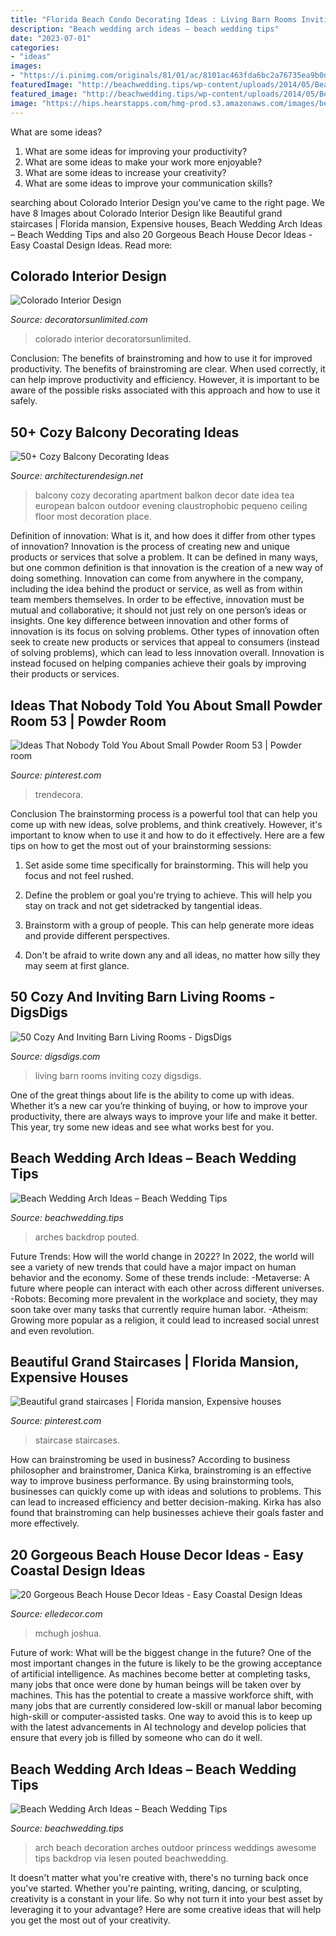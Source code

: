 ```yaml
---
title: "Florida Beach Condo Decorating Ideas : Living Barn Rooms Inviting Cozy Digsdigs"
description: "Beach wedding arch ideas – beach wedding tips"
date: "2023-07-01"
categories:
- "ideas"
images:
- "https://i.pinimg.com/originals/81/01/ac/8101ac463fda6bc2a76735ea9b0de637.jpg"
featuredImage: "http://beachwedding.tips/wp-content/uploads/2014/05/Beach-Wedding-Arch-Ideas-11-600x900.jpg"
featured_image: "http://beachwedding.tips/wp-content/uploads/2014/05/Beach-Wedding-Arch-Ideas-11.jpg"
image: "https://hips.hearstapps.com/hmg-prod.s3.amazonaws.com/images/beach-house-decor-ideas-gallery-1474385380-melling01-1517335296.jpg?crop=1.00xw:0.672xh;0,0.229xh&amp;resize=768:*"
---
```



What are some ideas?
1. What are some ideas for improving your productivity?
2. What are some ideas to make your work more enjoyable?
3. What are some ideas to increase your creativity?
4. What are some ideas to improve your communication skills?

	

		
searching about Colorado Interior Design you've came to the right page. We have 8 Images about Colorado Interior Design like Beautiful grand staircases | Florida mansion, Expensive houses, Beach Wedding Arch Ideas – Beach Wedding Tips and also 20 Gorgeous Beach House Decor Ideas - Easy Coastal Design Ideas. Read more:
		
    
## Colorado Interior Design

<img loading=lazy src="http://www.decoratorsunlimited.com/gallery/colorado/15.jpg" onerror="this.onerror=null;this.src='https://tse4.mm.bing.net/th?id=OIP.aGU1RTSQhKueNvWnSSxoVQHaF3&amp;pid=15.1';" alt="Colorado Interior Design">

_Source: decoratorsunlimited.com_

>colorado interior decoratorsunlimited. 

	

Conclusion: The benefits of brainstroming and how to use it for improved productivity.
The benefits of brainstroming are clear. When used correctly, it can help improve productivity and efficiency. However, it is important to be aware of the possible risks associated with this approach and how to use it safely.

    
## 50+ Cozy Balcony Decorating Ideas

<img loading=lazy src="http://cdn.architecturendesign.net/wp-content/uploads/2016/06/AD-Cozy-Balcony-Decorating-Ideas-17.jpg" onerror="this.onerror=null;this.src='https://tse4.mm.bing.net/th?id=OIP.pUdFRKV9O5BPNrFJg5fmWgHaKa&amp;pid=15.1';" alt="50+ Cozy Balcony Decorating Ideas">

_Source: architecturendesign.net_

>balcony cozy decorating apartment balkon decor date idea tea european balcon outdoor evening claustrophobic pequeno ceiling floor most decoration place. 

	

Definition of innovation: What is it, and how does it differ from other types of innovation?
Innovation is the process of creating new and unique products or services that solve a problem. It can be defined in many ways, but one common definition is that innovation is the creation of a new way of doing something. Innovation can come from anywhere in the company, including the idea behind the product or service, as well as from within team members themselves. In order to be effective, innovation must be mutual and collaborative; it should not just rely on one person’s ideas or insights. 
One key difference between innovation and other forms of innovation is its focus on solving problems. Other types of innovation often seek to create new products or services that appeal to consumers (instead of solving problems), which can lead to less innovation overall. Innovation is instead focused on helping companies achieve their goals by improving their products or services.

    
## Ideas That Nobody Told You About Small Powder Room 53 | Powder Room

<img loading=lazy src="https://i.pinimg.com/originals/81/01/ac/8101ac463fda6bc2a76735ea9b0de637.jpg" onerror="this.onerror=null;this.src='https://tse2.mm.bing.net/th?id=OIP.RKLsKghsiwNEUnTpBSQfoAHaLE&amp;pid=15.1';" alt="Ideas That Nobody Told You About Small Powder Room 53 | Powder room">

_Source: pinterest.com_

>trendecora. 

	

Conclusion
The brainstorming process is a powerful tool that can help you come up with new ideas, solve problems, and think creatively. However, it's important to know when to use it and how to do it effectively. Here are a few tips on how to get the most out of your brainstorming sessions:
1. Set aside some time specifically for brainstorming. This will help you focus and not feel rushed.

2. Define the problem or goal you're trying to achieve. This will help you stay on track and not get sidetracked by tangential ideas.

3. Brainstorm with a group of people. This can help generate more ideas and provide different perspectives.

4. Don't be afraid to write down any and all ideas, no matter how silly they may seem at first glance.

    
## 50 Cozy And Inviting Barn Living Rooms - DigsDigs

<img loading=lazy src="http://www.digsdigs.com/photos/cozy-and-inviting-barn-living-rooms-38.jpg" onerror="this.onerror=null;this.src='https://tse1.mm.bing.net/th?id=OIP.nFq5QZim34VhkzxuqgmMmAHaJn&amp;pid=15.1';" alt="50 Cozy And Inviting Barn Living Rooms - DigsDigs">

_Source: digsdigs.com_

>living barn rooms inviting cozy digsdigs. 

	

One of the great things about life is the ability to come up with ideas. Whether it’s a new car you’re thinking of buying, or how to improve your productivity, there are always ways to improve your life and make it better. This year, try some new ideas and see what works best for you.

    
## Beach Wedding Arch Ideas – Beach Wedding Tips

<img loading=lazy src="http://beachwedding.tips/wp-content/uploads/2014/05/Beach-Wedding-Arch-Ideas-11-600x900.jpg" onerror="this.onerror=null;this.src='https://tse4.mm.bing.net/th?id=OIP.s5bdcs2xDGe0RQvR-UznogHaLH&amp;pid=15.1';" alt="Beach Wedding Arch Ideas – Beach Wedding Tips">

_Source: beachwedding.tips_

>arches backdrop pouted. 

	

Future Trends: How will the world change in 2022?
In 2022, the world will see a variety of new trends that could have a major impact on human behavior and the economy. Some of these trends include: 
-Metaverse: A future where people can interact with each other across different universes. 
-Robots: Becoming more prevalent in the workplace and society, they may soon take over many tasks that currently require human labor. 
-Atheism: Growing more popular as a religion, it could lead to increased social unrest and even revolution.

    
## Beautiful Grand Staircases | Florida Mansion, Expensive Houses

<img loading=lazy src="https://i.pinimg.com/736x/6b/a2/8a/6ba28a0964a6a4ac6beaab88a018a244--expensive-homes-most-expensive.jpg" onerror="this.onerror=null;this.src='https://tse2.mm.bing.net/th?id=OIP.eXmzTXg-QB2Ouzcbm5v4cgHaEm&amp;pid=15.1';" alt="Beautiful grand staircases | Florida mansion, Expensive houses">

_Source: pinterest.com_

>staircase staircases. 

	

How can brainstroming be used in business?
According to business philosopher and brainstromer, Danica Kirka, brainstroming is an effective way to improve business performance. By using brainstorming tools, businesses can quickly come up with ideas and solutions to problems. This can lead to increased efficiency and better decision-making. Kirka has also found that brainstroming can help businesses achieve their goals faster and more effectively.

    
## 20 Gorgeous Beach House Decor Ideas - Easy Coastal Design Ideas

<img loading=lazy src="https://hips.hearstapps.com/hmg-prod.s3.amazonaws.com/images/beach-house-decor-ideas-gallery-1474385380-melling01-1517335296.jpg?crop=1.00xw:0.672xh;0,0.229xh&amp;resize=768:*" onerror="this.onerror=null;this.src='https://tse2.mm.bing.net/th?id=OIP.1hQqWxqvZFyq2YdBZ5_2pAHaDt&amp;pid=15.1';" alt="20 Gorgeous Beach House Decor Ideas - Easy Coastal Design Ideas">

_Source: elledecor.com_

>mchugh joshua. 

	

Future of work: What will be the biggest change in the future?
One of the most important changes in the future is likely to be the growing acceptance of artificial intelligence. As machines become better at completing tasks, many jobs that once were done by human beings will be taken over by machines. This has the potential to create a massive workforce shift, with many jobs that are currently considered low-skill or manual labor becoming high-skill or computer-assisted tasks. One way to avoid this is to keep up with the latest advancements in AI technology and develop policies that ensure that every job is filled by someone who can do it well.

    
## Beach Wedding Arch Ideas – Beach Wedding Tips

<img loading=lazy src="http://beachwedding.tips/wp-content/uploads/2014/05/Beach-Wedding-Arch-Ideas-11.jpg" onerror="this.onerror=null;this.src='https://tse2.mm.bing.net/th?id=OIP.oOM1nOU8UzcLx0JoSU6klgHaLH&amp;pid=15.1';" alt="Beach Wedding Arch Ideas – Beach Wedding Tips">

_Source: beachwedding.tips_

>arch beach decoration arches outdoor princess weddings awesome tips backdrop via lesen pouted beachwedding. 

	

It doesn't matter what you're creative with, there's no turning back once you've started. Whether you're painting, writing, dancing, or sculpting, creativity is a constant in your life. So why not turn it into your best asset by leveraging it to your advantage? Here are some creative ideas that will help you get the most out of your creativity.

